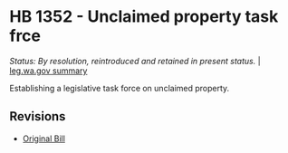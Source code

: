 # HB 1352 - Unclaimed property task frce
*Status: By resolution, reintroduced and retained in present status.* | [leg.wa.gov summary](https://app.leg.wa.gov/billsummary?BillNumber=1352&Year=2021)

Establishing a legislative task force on unclaimed property.

## Revisions
* [Original Bill](1/)